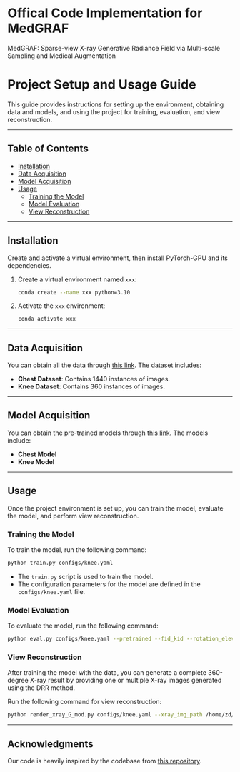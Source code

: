 # Offical Code Implementation for MedGRAF
MedGRAF: Sparse-view X-ray Generative Radiance Field via Multi-scale Sampling and Medical Augmentation

# Project Setup and Usage Guide

This guide provides instructions for setting up the environment, obtaining data and models, and using the project for training, evaluation, and view reconstruction.

---

## Table of Contents
- [Installation](#installation)
- [Data Acquisition](#data-acquisition)
- [Model Acquisition](#model-acquisition)
- [Usage](#usage)
  - [Training the Model](#training-the-model)
  - [Model Evaluation](#model-evaluation)
  - [View Reconstruction](#view-reconstruction)

---

## Installation

Create and activate a virtual environment, then install PyTorch-GPU and its dependencies.

1. Create a virtual environment named `xxx`:
   ```bash
   conda create --name xxx python=3.10


2. Activate the `xxx` environment:
   ```bash
   conda activate xxx
   ```

---

## Data Acquisition

You can obtain all the data through [this link](https://drive.google.com/drive/folders/12l-HJ6vH4xFLtd9z6WFqwSwCt4gZvlJd?usp=sharing). The dataset includes:
- **Chest Dataset**: Contains 1440 instances of images.
- **Knee Dataset**: Contains 360 instances of images.

---

## Model Acquisition

You can obtain the pre-trained models through [this link](https://drive.google.com/drive/folders/12l-HJ6vH4xFLtd9z6WFqwSwCt4gZvlJd?usp=sharing). The models include:
- **Chest Model**
- **Knee Model**

---

## Usage

Once the project environment is set up, you can train the model, evaluate the model, and perform view reconstruction.

### Training the Model

To train the model, run the following command:
```bash
python train.py configs/knee.yaml
```
- The `train.py` script is used to train the model.
- The configuration parameters for the model are defined in the `configs/knee.yaml` file.

### Model Evaluation

To evaluate the model, run the following command:
```bash
python eval.py configs/knee.yaml --pretrained --fid_kid --rotation_elevation --shape_appearance --reconstruction
```

### View Reconstruction

After training the model with the data, you can generate a complete 360-degree X-ray result by providing one or multiple X-ray images generated using the DRR method.

Run the following command for view reconstruction:
```bash
python render_xray_G_mod.py configs/knee.yaml --xray_img_path /home/zd/jzd/new/graf/data/render1_360 --save_dir /home/zd/jzd/new/graf/results/baseline/test1 --model /home/zd/jzd/new/graf/results/baseline/ckpt/model.pt
```

---

## Acknowledgments

Our code is heavily inspired by the codebase from [this repository](https://github.com/autonomousvision/graf).
```
